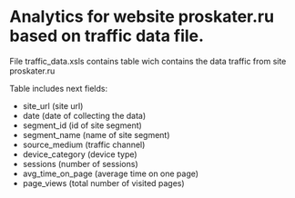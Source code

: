 # Analytics for website proskater.ru based on traffic data file.

File traffic_data.xsls contains table wich contains the data traffic from site proskater.ru

Table includes next fields: 
- site_url (site url)
- date (date of collecting the data)
- segment_id (id of site segment)
- segment_name (name of site segment)
- source_medium (traffic channel)
- device_category (device type)
- sessions (number of sessions)
- avg_time_on_page (average time on one page)
- page_views (total number of visited pages)

